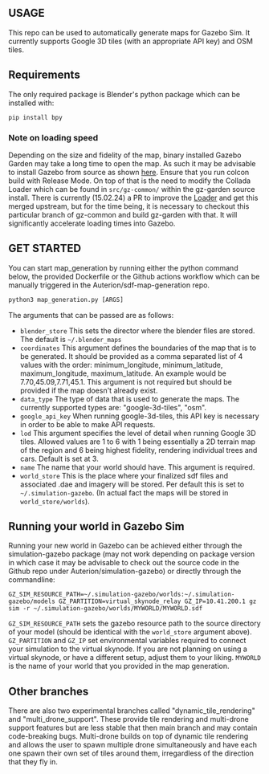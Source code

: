 ## USAGE ##

This repo can be used to automatically generate maps for Gazebo Sim. It currently supports Google 3D tiles (with an appropriate API key) and OSM tiles.

## Requirements ##

The only required package is Blender's python package which can be installed with:

```shell
pip install bpy
```

### Note on loading speed ###

Depending on the size and fidelity of the map, binary installed Gazebo Garden may take a long time to open the map. As such it may be advisable to install Gazebo from source as shown [here](https://gazebosim.org/docs/harmonic/install_ubuntu_src). Ensure that you run colcon build with Release Mode. On top of that is the need to modify the Collada Loader which can be found in `src/gz-common/` within the gz-garden source install. There is currently (15.02.24) a PR to improve the [Loader](https://github.com/gazebosim/gz-common/pull/569) and get this merged upstream, but for the time being, it is necessary to checkout this particular branch of gz-common and build gz-garden with that. It will significantly accelerate loading times into Gazebo.

## GET STARTED ##

You can start map_generation by running either the python command below, the provided Dockerfile or the Github actions workflow which can be manually triggered in the Auterion/sdf-map-generation repo.

```python
python3 map_generation.py [ARGS]
```

The arguments that can be passed are as follows:

- `blender_store` This sets the director where the blender files are stored. The default is `~/.blender_maps`
- `coordinates` This argument defines the boundaries of the map that is to be generated. It should be provided as a comma separated list of 4 values with the order: minimum_longitude, minimum_latitude, maximum_longitude, maximum_latitude. An example would be 7.70,45.09,7.71,45.1. This argument is not required but should be provided if the map doesn't already exist.
- `data_type` The type of data that is used to generate the maps. The currently supported types are: "google-3d-tiles", "osm".
- `google_api_key` When running google-3d-tiles, this API key is necessary in order to be able to make API requests.
- `lod` This argument specifies the level of detail when running Google 3D tiles. Allowed values are 1 to 6 with 1 being essentially a 2D terrain map of the region and 6 being highest fidelity, rendering individual trees and cars. Default is set at 3.
- `name` The name that your world should have. This argument is required.
- `world_store` This is the place where your finalized sdf files and associated .dae and imagery will be stored. Per default this is set to `~/.simulation-gazebo`. (In actual fact the maps will be stored in `world_store/worlds`).

## Running your world in Gazebo Sim ##

Running your new world in Gazebo can be achieved either through the simulation-gazebo package (may not work depending on package version in which case it may be advisable to check out the source code in the Github repo under Auterion/simulation-gazebo) or directly through the commandline:

```shell
GZ_SIM_RESOURCE_PATH=~/.simulation-gazebo/worlds:~/.simulation-gazebo/models GZ_PARTITION=virtual_skynode_relay GZ_IP=10.41.200.1 gz sim -r ~/.simulation-gazebo/worlds/MYWORLD/MYWORLD.sdf
```

`GZ_SIM_RESOURCE_PATH` sets the gazebo resource path to the source directory of your model (should be identical with the `world_store` argument above). `GZ_PARTITION` and `GZ_IP` set environmental variables required to connect your simulation to the virtual skynode. If you are not planning on using a virtual skynode, or have a different setup, adjust them to your liking. `MYWORLD` is the name of your world that you provided in the map generation.

## Other branches ##

There are also two experimental branches called "dynamic_tile_rendering" and "multi_drone_support". These provide tile rendering and multi-drone support features but are less stable that then main branch and may contain code-breaking bugs. Multi-drone builds on top of dynamic tile rendering and allows the user to spawn multiple drone simultaneously and have each one spawn their own set of tiles around them, irregardless of the direction that they fly in.
